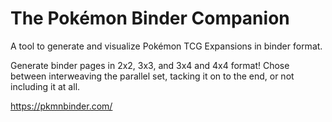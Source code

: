 # The Pokémon Binder Companion

A tool to generate and visualize Pokémon TCG Expansions in binder format. 

Generate binder pages in 2x2, 3x3, and 3x4 and 4x4 format! Chose between interweaving the parallel set, tacking it on to the end, or not including it at all.

https://pkmnbinder.com/
